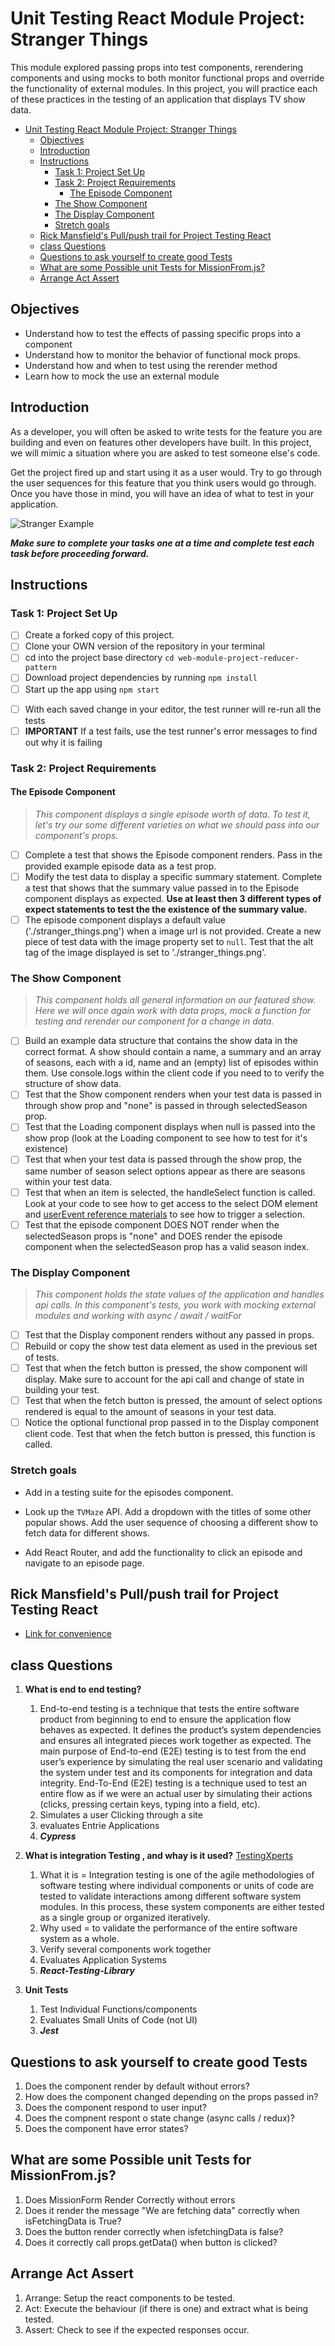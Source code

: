 # Unit Testing React Module Project: Stranger Things

This module explored passing props into test components, rerendering components and using mocks to both monitor functional props and override the functionality of external modules. In this project, you will practice each of these practices in the testing of an application that displays TV show data.

- [Unit Testing React Module Project: Stranger Things](#unit-testing-react-module-project-stranger-things)
  - [Objectives](#objectives)
  - [Introduction](#introduction)
  - [Instructions](#instructions)
    - [Task 1: Project Set Up](#task-1-project-set-up)
    - [Task 2: Project Requirements](#task-2-project-requirements)
      - [The Episode Component](#the-episode-component)
    - [The Show Component](#the-show-component)
    - [The Display Component](#the-display-component)
    - [Stretch goals](#stretch-goals)
  - [Rick Mansfield's Pull/push trail for Project Testing React](#rick-mansfields-pullpush-trail-for-project-testing-react)
  - [class Questions](#class-questions)
  - [Questions to ask yourself to create good Tests](#questions-to-ask-yourself-to-create-good-tests)
  - [What are some Possible unit Tests for MissionFrom.js?](#what-are-some-possible-unit-tests-for-missionfromjs)
  - [Arrange Act Assert](#arrange-act-assert)

## Objectives
- Understand how to test the effects of passing specific props into a component
- Understand how to monitor the behavior of functional mock props.
- Understand how and when to test using the rerender method
- Learn how to mock the use an external module

## Introduction
As a developer, you will often be asked to write tests for the feature you are building and even on features other developers have built. In this project, we will mimic a situation where you are asked to test someone else's code.

Get the project fired up and start using it as a user would. Try to go through the user sequences for this feature that you think users would go through. Once you have those in mind, you will have an idea of what to test in your application.

![Stranger Example](project_example.gif)

***Make sure to complete your tasks one at a time and complete test each task before proceeding forward.***

## Instructions
### Task 1: Project Set Up
* [ ] Create a forked copy of this project.
* [ ] Clone your OWN version of the repository in your terminal
* [ ] cd into the project base directory `cd web-module-project-reducer-pattern`
* [ ] Download project dependencies by running `npm install`
* [ ] Start up the app using `npm start`
- [ ] With each saved change in your editor, the test runner will re-run all the tests
- [ ] **IMPORTANT** If a test fails, use the test runner's error messages to find out why it is failing

### Task 2: Project Requirements
#### The Episode Component
> *This component displays a single episode worth of data. To test it, let's try our some different varieties on what we should pass into our component's props.*

* [ ] Complete a test that shows the Episode component renders. Pass in the provided example episode data as a test prop.
* [ ] Modify the test data to display a specific summary statement. Complete a test that shows that the summary value passed in to the Episode component displays as expected. **Use at least then 3 different types of expect statements to test the the existence of the summary value.**
* [ ] The episode component displays a default value ('./stranger_things.png') when a image url is not provided. Create a new piece of test data with the image property set to `null`. Test that the alt tag of the image displayed is set to './stranger_things.png'.

### The Show Component
> *This component holds all general information on our featured show. Here we will once again work with data props, mock a function for testing and rerender our component for a change in data.*

* [ ] Build an example data structure that contains the show data in the correct format. A show should contain a name, a summary and an array of seasons, each with a id, name and an (empty) list of episodes within them. Use console.logs within the client code if you need to to verify the structure of show data.
* [ ] Test that the Show component renders when your test data is passed in through show prop and "none" is passed in through selectedSeason prop.
* [ ] Test that the Loading component displays when null is passed into the show prop (look at the Loading component to see how to test for it's existence)
* [ ] Test that when your test data is passed through the show prop, the same number of season select options appear as there are seasons within your test data.
* [ ] Test that when an item is selected, the handleSelect function is called. Look at your code to see how to get access to the select DOM element and [userEvent reference materials](https://testing-library.com/docs/ecosystem-user-event/) to see how to trigger a selection.
* [ ] Test that the episode component DOES NOT render when the selectedSeason props is "none" and DOES render the episode component when the selectedSeason prop has a valid season index.

### The Display Component
> *This component holds the state values of the application and handles api calls. In this component's tests, you work with mocking external modules and working with async / await / waitFor*
* [ ] Test that the Display component renders without any passed in props.
* [ ] Rebuild or copy the show test data element as used in the previous set of tests.
* [ ] Test that when the fetch button is pressed, the show component will display. Make sure to account for the api call and change of state in building your test.
* [ ] Test that when the fetch button is pressed, the amount of select options rendered is equal to the amount of seasons in your test data.
* [ ] Notice the optional functional prop passed in to the Display component client code. Test that when the fetch button is pressed, this function is called.

### Stretch goals

- Add in a testing suite for the episodes component.

- Look up the `TVMaze` API. Add a dropdown with the titles of some other popular shows. Add the user sequence of choosing a different show to fetch data for different shows.

- Add React Router, and add the functionality to click an episode and navigate to an episode page.

## Rick Mansfield's Pull/push trail for Project Testing React

- [Link for convenience](https://github.com/LambdaSchool/web-module-project-testing-react/pull/65)

## class Questions 
1.  **What is end to end testing?**
    1.  End-to-end testing is a technique that tests the entire software product from beginning to end to ensure the application flow behaves as expected. It defines the product’s system dependencies and ensures all integrated pieces work together as expected. The main purpose of End-to-end (E2E) testing is to test from the end user’s experience by simulating the real user scenario and validating the system under test and its components for integration and data integrity. End-To-End (E2E) testing is a technique used to test an entire flow as if we were an actual user by simulating their actions (clicks, pressing certain keys, typing into a field, etc).
    2.  Simulates a user Clicking through a site
    3.  evaluates Entrie Applications
    4.  **_Cypress_**

2.  **What is integration Testing , and whay is it used?** [TestingXperts](https://www.testingxperts.com/blog/what-is-integration-testing)
    1.  What it is = Integration testing is one of the agile methodologies of software testing where individual components or units of code are tested to validate interactions among different software system modules. In this process, these system components are either tested as a single group or organized iteratively.
    2.  Why used = to validate the performance of the entire software system as a whole. 
    3.  Verify several components work together
    4.  Evaluates Application Systems
    5.  **_React-Testing-Library_**

3.  **Unit Tests**
    1.  Test Individual Functions/components
    2.  Evaluates Small Units of Code (not UI)
    3.  **_Jest_**
## Questions to ask yourself to create good Tests
1.  Does the component render by default without errors?
2.  How does the component changed depending on the props passed in?
3.  Does the component respond to user input?
4.  Does the compnent respont o state change (async calls / redux)?
5.  Does the component have error states?

## What are some Possible unit Tests for MissionFrom.js?
1. Does MissionForm Render Correctly without errors
2. Does it render the message "We are fetching data" correctly when isFetchingData is True?
3. Does the button render correctly when isfetchingData is false?
4. Does it correctly call props.getData() when button is clicked?

## Arrange Act Assert
1. Arrange: Setup the react components to be tested. 
2. Act: Execute the behaviour (if there is one) and extract what is being tested. 
3. Assert: Check to see if the expected responses occur. 